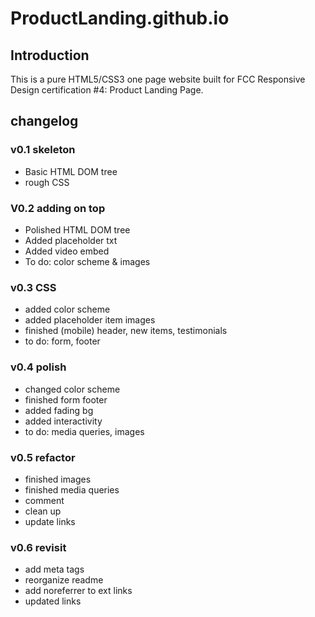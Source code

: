 # ProductLanding.github.io

## Introduction
This is a pure HTML5/CSS3 one page website built for FCC Responsive Design certification #4: Product Landing Page.

## changelog

### v0.1 skeleton
- Basic HTML DOM tree
- rough CSS

### V0.2 adding on top
- Polished HTML DOM tree
- Added placeholder txt
- Added video embed
- To do: color scheme & images

### v0.3 CSS
- added color scheme
- added placeholder item images
- finished (mobile) header, new items, testimonials
- to do: form, footer

### v0.4 polish
- changed color scheme
- finished form footer
- added fading bg
- added interactivity
- to do: media queries, images

### v0.5 refactor
- finished images
- finished media queries
- comment
- clean up
- update links

### v0.6 revisit
- add meta tags
- reorganize readme 
- add noreferrer to ext links
- updated links